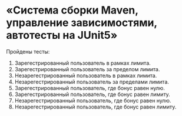 # «Система сборки Maven, управление зависимостями, автотесты на JUnit5»

Пройдены тесты:

1. Зарегестрированный пользователь в рамках лимита.
2. Зарегестрированный пользователь за пределом лимита.
3. Незарегестрированный пользователь в рамках лимита.
4. Незарегестрированный пользователь за пределами лимита.
5. Зарегестрированный пользователь, где бонус равен нулю.
6. Зарегестрированный пользователь, где бонус равен лимиту.
7. Незарегестрированный пользователь, где бонус равен нулю.
8. Незарегестрированный пользователь, где бонус равен лимиту.
